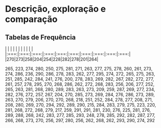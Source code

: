 # Descrição, exploração e comparação

## Tabelas de Frequência

|     |     |     |     |     |     |     |     |     |     |  
|:===:|:===:|:===:|:===:|:===:|:===:|:===:|:===:|:===:|:===:|  
|270|273|258|204|254|228|282|278|201|264|  

265, 223, 274, 280, 250, 275, 281, 271, 263, 277,
275, 278, 260, 261, 273, 274, 286, 236, 290, 286,
278, 283, 262, 277, 295, 274, 272, 265, 275, 263,
251, 285, 242, 284, 241, 276, 200, 278, 283, 269,
282, 267, 282, 272, 277, 261, 257, 278, 295, 270,
268, 286, 262, 272, 268, 283, 256, 206, 277, 252,
265, 263, 281, 268, 280, 289, 283, 263, 273, 209,
259, 287, 269, 277, 234, 282, 276, 272, 257, 267,
204, 270, 285, 273, 269, 284, 276, 286, 273, 289,
263, 270, 279, 206, 270, 270, 268, 218, 251, 252,
284, 278, 277, 208, 271, 208, 280, 269, 270, 294,
292, 289, 290, 215, 284, 283, 279, 275, 223, 220,
281, 268, 272, 268, 279, 217, 259, 291, 291, 281,
230, 276, 225, 281, 276, 289, 288, 268, 242, 283, 
277, 285, 293, 248, 278, 285, 292, 282, 287, 277, 
266, 268, 273, 270, 256, 297, 280, 256, 262, 268, 
262, 293, 290, 274, 292
